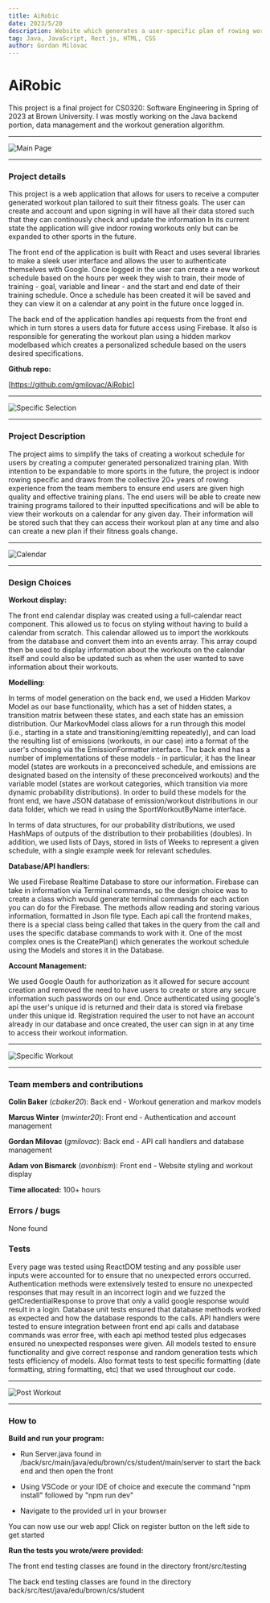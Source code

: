 ```yaml
---
title: AiRobic
date: 2023/5/20
description: Website which generates a user-specific plan of rowing workouts.
tag: Java, JavaScript, Rect.js, HTML, CSS
author: Gordan Milovac
---
```


# AiRobic

This project is a final project for CS0320: Software Engineering  in Spring of 2023 at Brown University. I was mostly working on the Java backend portion, data management and the workout generation algorithm.

---

![Main Page](/images/cool.png)

---

### Project details

This project is a web application that allows for users to receive a computer generated workout plan tailored to suit their fitness goals. The user can create and account and upon signing in will have all their data stored such that they can continously check and update the information In its current state the application will give indoor rowing workouts only but can be expanded to other sports in the future.

The front end of the application is built with React and uses several libraries to make a sleek user interface and allows the user to authenticate themselves with Google. Once logged in the user can create a new workout schedule based on the hours per week they wish to train, their mode of training - goal, variable and linear - and the start and end date of their training schedule. Once a schedule has been created it will be saved and they can view it on a calendar at any point in the future once logged in.

The back end of the application handles api requests from the front end which in turn stores a users data for future access using Firebase. It also is responsible for generating the workout plan using a hidden markov modelbased which creates a personalized schedule based on the users desired specifications.

**Github repo:**

[https://github.com/gmilovac/AiRobic]

---

![Specific Selection](/images/whatwork.png)

---

### Project Description

The project aims to simplify the taks of creating a workout schedule for users by creating a computer generated personalized training plan. With intention to be expandable to more sports in the future, the project is indoor rowing specific and draws from the collective 20+ years of rowing experience from the team members to ensure end users are given high quality and effective training plans. The end users will be able to create new training programs tailored to their inputted specifications and will be able to view their workouts on a calendar for any given day. Their information will be stored such that they can access their workout plan at any time and also can create a new plan if their fitness goals change.

---

![Calendar](/images/plan.png)

---

### Design Choices

**Workout display:**

The front end calendar display was created using a full-calendar react component. This allowed us to focus on styling without having to build a calendar from scratch. This calendar allowed us to import the workkouts from the database and convert them into an events array. This array coupd then be used to display information about the workouts on the calendar itself and could also be updated such as when the user wanted to save information about their workouts.

**Modelling:**

In terms of model generation on the back end, we used a Hidden Markov Model as our base functionality,
which has a set of hidden states, a transition matrix between these states, and each state has an emission distribution.
Our MarkovModel class allows for a run through this model (i.e., starting in a state and transitioning/emitting
repeatedly), and can load the resulting list of emissions (workouts, in our case) into a format of the user's
choosing via the EmissionFormatter interface. The back end has a number of implementations of these models - in
particular, it has the linear model (states are workouts in a preconceived schedule, and emissions are designated
based on the intensity of these preconceived workouts) and the variable model (states are workout categories,
which transition via more dynamic probability distributions). In order to build these models for the front end,
we have JSON database of emission/workout distributions in our data folder, which we read in using the SportWorkoutByName
interface.

In terms of data structures, for our probability distributions, we used HashMaps of outputs of the distribution to their
probabilities (doubles). In addition, we used lists of Days, stored in lists of Weeks to represent a given schedule,
with a single example week for relevant schedules.

**Database/API handlers:**

We used Firebase Realtime Database to store our information. Firebase can take in information via Terminal commands, so the design choice was to create a class which would generate terminal commands for each action you can do for the Firebase. The methods allow reading and storing various information, formatted in Json file type. Each api call the frontend makes, there is a special class being called that takes in the query from the call and uses the specific database commands to work with it. One of the most complex ones is the CreatePlan() which generates the workout schedule using the Models and stores it in the Database.

**Account Management:**

We used Google Oauth for authorization as it allowed for secure account creation and removed the need to have users to create or store any secure information such passwords on our end.
Once authenticated using google's api the user's unique id is returned and their data is stored via firebase under this unique id.
Registration required the user to not have an account already in our database and once created, the user can sign in at any time to access their workout information.

---

![Specific Workout](/images/postsesh.png)

---

### Team members and contributions

**Colin Baker** (*cbaker20*): Back end - Workout generation and markov models

**Marcus Winter** (*mwinter20*): Front end - Authentication and account management

**Gordan Milovac** (*gmilovac*): Back end - API call handlers and database management

**Adam von Bismarck** (*avonbism*): Front end - Website styling and workout display

**Time allocated:** 100+ hours

### Errors / bugs

None found

### Tests

Every page was tested using ReactDOM testing and any possible user inputs were accounted for to ensure that no unexpected errors occurred.
Authentication methods were extensively tested to ensure no unexpected responses that may result in an incorrect login and we fuzzed the getCredentialResponse to prove that only a valid google response would result in a login.
Database unit tests ensured that database methods worked as expected and how the database responds to the calls.
API handlers were tested to ensure integration between front end api calls and database commands was error free, with each api method tested plus edgecases ensured no unexpected responses were given.
All models tested to ensure functionality and give correct response and random generation tests which tests efficiency of models. Also format tests to test specific formatting (date formatting, string formatting, etc) that we used throughout our code.

---

![Post Workout](/images/alr.png)

---

### How to

**Build and run your program:**

- Run Server.java found in /back/src/main/java/edu/brown/cs/student/main/server to start the back end  and then open the front

- Using VSCode or your IDE of choice and execute the command "npm install" followed by "npm run dev"

- Navigate to the provided url in your browser

You can now use our web app! Click on register button on the left side to get started

**Run the tests you wrote/were provided:**

The front end testing classes are found in the directory front/src/testing

The back end testing classes are found in the directory back/src/test/java/edu/brown/cs/student



